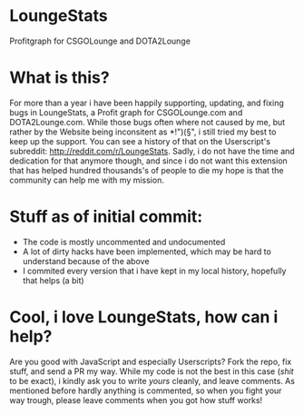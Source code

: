 # LoungeStats
Profitgraph for CSGOLounge and DOTA2Lounge

# What is this?
For more than a year i have been happily supporting, updating, and fixing bugs in LoungeStats, a Profit graph for CSGOLounge.com and DOTA2Lounge.com. While those bugs often where not caused by me, but rather by the Website being inconsitent as *!")(§", i still tried my best to keep up the support. You can see a history of that on the Userscript's subreddit: http://reddit.com/r/LoungeStats. Sadly, i do not have the time and dedication for that anymore though, and since i do not want this extension that has helped hundred thousands's of people to die my hope is that the community can help me with my mission.

# Stuff as of initial commit:
* The code is mostly uncommented and undocumented
* A lot of dirty hacks have been implemented, which may be hard to understand because of the above
* I commited every version that i have kept in my local history, hopefully that helps (a bit)

# Cool, i love LoungeStats, how can i help?
Are you good with JavaScript and especially Userscripts? Fork the repo, fix stuff, and send a PR my way. While my code is not the best in this case (*shit* to be exact), i kindly ask you to write *yours* cleanly, and leave comments. As mentioned before hardly anything is commented, so when you fight your way trough, please leave comments when you got how stuff works!